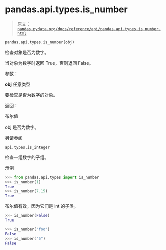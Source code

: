 # pandas.api.types.is_number

> 原文：[`pandas.pydata.org/docs/reference/api/pandas.api.types.is_number.html`](https://pandas.pydata.org/docs/reference/api/pandas.api.types.is_number.html)

```py
pandas.api.types.is_number(obj)
```

检查对象是否为数字。

当对象为数字时返回 True，否则返回 False。

参数：

**obj** 任意类型

要检查是否为数字的对象。

返回：

布尔值

obj 是否为数字。

另请参阅

`api.types.is_integer`

检查一组数字的子组。

示例

```py
>>> from pandas.api.types import is_number
>>> is_number(1)
True
>>> is_number(7.15)
True 
```

布尔值有效，因为它们是 int 的子类。

```py
>>> is_number(False)
True 
```

```py
>>> is_number("foo")
False
>>> is_number("5")
False 
```
